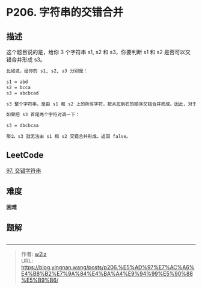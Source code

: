 # P206. 字符串的交错合并


<!--more-->

## 描述

这个题目说的是，给你 3 个字符串 s1, s2 和 s3，你要判断 s1 和 s2 是否可以交错合并形成 s3。

```markdown
比如说，给你的 s1, s2, s3 分别是：

s1 = abd
s2 = bcca
s3 = abcbcad

s3 整个字符串，是由 s1 和 s2 上的所有字符，按从左到右的顺序交错合并而成。因此，对于这个例子我们要返回 true。

如果把 s3 首尾两个字符对调一下：

s3 = dbcbcaa

那么 s3 就无法由 s1 和 s2 交错合并形成，返回 false。
```

## LeetCode

[97. 交错字符串](https://leetcode.cn/problems/interleaving-string/description/)

## 难度

**困难**

## 题解

```java

```


---

> 作者: [w2lz](https://github.com/w2lz)  
> URL: https://blog.yingnan.wang/posts/p206.%E5%AD%97%E7%AC%A6%E4%B8%B2%E7%9A%84%E4%BA%A4%E9%94%99%E5%90%88%E5%B9%B6/  

